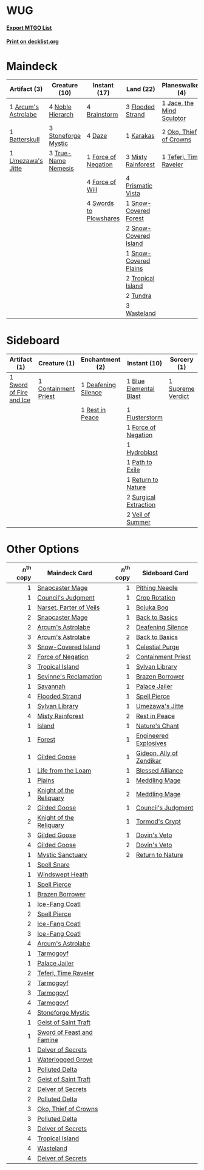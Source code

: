 # WUG

#### [Export MTGO List](../collection/WUG/WUG.txt)
#### [Print on decklist.org](http://decklist.org/?deckmain=1%09Arcum's%20Astrolabe%0A1%09Batterskull%0A4%09Brainstorm%0A4%09Daze%0A3%09Flooded%20Strand%0A1%09Force%20of%20Negation%0A4%09Force%20of%20Will%0A1%09Jace,%20the%20Mind%20Sculptor%0A1%09Karakas%0A3%09Misty%20Rainforest%0A4%09Noble%20Hierarch%0A2%09Oko,%20Thief%20of%20Crowns%0A4%09Ponder%0A4%09Prismatic%20Vista%0A1%09Snow-Covered%20Forest%0A2%09Snow-Covered%20Island%0A1%09Snow-Covered%20Plains%0A3%09Stoneforge%20Mystic%0A4%09Swords%20to%20Plowshares%0A1%09Teferi,%20Time%20Raveler%0A2%09Tropical%20Island%0A3%09True-Name%20Nemesis%0A2%09Tundra%0A1%09Umezawa's%20Jitte%0A3%09Wasteland&deckside=1%09Blue%20Elemental%20Blast%0A1%09Containment%20Priest%0A1%09Deafening%20Silence%0A1%09Flusterstorm%0A1%09Force%20of%20Negation%0A1%09Hydroblast%0A1%09Path%20to%20Exile%0A1%09Rest%20in%20Peace%0A1%09Return%20to%20Nature%0A1%09Supreme%20Verdict%0A2%09Surgical%20Extraction%0A1%09Sword%20of%20Fire%20and%20Ice%0A2%09Veil%20of%20Summer)
# Maindeck

|                                         Artifact (3)                                         |                                        Creature (10)                                         |                                         Instant (17)                                         |                                           Land (22)                                            |                                          Planeswalker (4)                                          |                                    Sorcery (4)                                    |
|----------------------------------------------------------------------------------------------|----------------------------------------------------------------------------------------------|----------------------------------------------------------------------------------------------|------------------------------------------------------------------------------------------------|----------------------------------------------------------------------------------------------------|-----------------------------------------------------------------------------------|
|1 [Arcum's Astrolabe](http://gatherer.wizards.com/Pages/Card/Details.aspx?multiverseid=464169)|4 [Noble Hierarch](http://gatherer.wizards.com/Pages/Card/Details.aspx?multiverseid=179434)   |4 [Brainstorm](http://gatherer.wizards.com/Pages/Card/Details.aspx?multiverseid=3897)         |3 [Flooded Strand](http://gatherer.wizards.com/Pages/Card/Details.aspx?multiverseid=405098)     |1 [Jace, the Mind Sculptor](http://gatherer.wizards.com/Pages/Card/Details.aspx?multiverseid=442051)|4 [Ponder](http://gatherer.wizards.com/Pages/Card/Details.aspx?multiverseid=451051)|
|1 [Batterskull](http://gatherer.wizards.com/Pages/Card/Details.aspx?multiverseid=233055)      |3 [Stoneforge Mystic](http://gatherer.wizards.com/Pages/Card/Details.aspx?multiverseid=198383)|4 [Daze](http://gatherer.wizards.com/Pages/Card/Details.aspx?multiverseid=189255)             |1 [Karakas](http://gatherer.wizards.com/Pages/Card/Details.aspx?multiverseid=413782)            |2 [Oko, Thief of Crowns](http://gatherer.wizards.com/Pages/Card/Details.aspx?multiverseid=473159)   |                                                                                   |
|1 [Umezawa's Jitte](http://gatherer.wizards.com/Pages/Card/Details.aspx?multiverseid=81979)   |3 [True-Name Nemesis](http://gatherer.wizards.com/Pages/Card/Details.aspx?multiverseid=446104)|1 [Force of Negation](http://gatherer.wizards.com/Pages/Card/Details.aspx?multiverseid=464001)|3 [Misty Rainforest](http://gatherer.wizards.com/Pages/Card/Details.aspx?multiverseid=405102)   |1 [Teferi, Time Raveler](http://gatherer.wizards.com/Pages/Card/Details.aspx?multiverseid=461148)   |                                                                                   |
|                                                                                              |                                                                                              |4 [Force of Will](http://gatherer.wizards.com/Pages/Card/Details.aspx?multiverseid=3107)      |4 [Prismatic Vista](http://gatherer.wizards.com/Pages/Card/Details.aspx?multiverseid=464193)    |                                                                                                    |                                                                                   |
|                                                                                              |                                                                                              |4 [Swords to Plowshares](http://gatherer.wizards.com/Pages/Card/Details.aspx?multiverseid=869)|1 [Snow-Covered Forest](http://gatherer.wizards.com/Pages/Card/Details.aspx?multiverseid=121192)|                                                                                                    |                                                                                   |
|                                                                                              |                                                                                              |                                                                                              |2 [Snow-Covered Island](http://gatherer.wizards.com/Pages/Card/Details.aspx?multiverseid=121130)|                                                                                                    |                                                                                   |
|                                                                                              |                                                                                              |                                                                                              |1 [Snow-Covered Plains](http://gatherer.wizards.com/Pages/Card/Details.aspx?multiverseid=121267)|                                                                                                    |                                                                                   |
|                                                                                              |                                                                                              |                                                                                              |2 [Tropical Island](http://gatherer.wizards.com/Pages/Card/Details.aspx?multiverseid=884)       |                                                                                                    |                                                                                   |
|                                                                                              |                                                                                              |                                                                                              |2 [Tundra](http://gatherer.wizards.com/Pages/Card/Details.aspx?multiverseid=885)                |                                                                                                    |                                                                                   |
|                                                                                              |                                                                                              |                                                                                              |3 [Wasteland](http://gatherer.wizards.com/Pages/Card/Details.aspx?multiverseid=413790)          |                                                                                                    |                                                                                   |


# Sideboard

|                                          Artifact (1)                                           |                                         Creature (1)                                          |                                       Enchantment (2)                                        |                                          Instant (10)                                          |                                        Sorcery (1)                                         |
|-------------------------------------------------------------------------------------------------|-----------------------------------------------------------------------------------------------|----------------------------------------------------------------------------------------------|------------------------------------------------------------------------------------------------|--------------------------------------------------------------------------------------------|
|1 [Sword of Fire and Ice](http://gatherer.wizards.com/Pages/Card/Details.aspx?multiverseid=46429)|1 [Containment Priest](http://gatherer.wizards.com/Pages/Card/Details.aspx?multiverseid=389470)|1 [Deafening Silence](http://gatherer.wizards.com/Pages/Card/Details.aspx?multiverseid=472972)|1 [Blue Elemental Blast](http://gatherer.wizards.com/Pages/Card/Details.aspx?multiverseid=694)  |1 [Supreme Verdict](http://gatherer.wizards.com/Pages/Card/Details.aspx?multiverseid=438776)|
|                                                                                                 |                                                                                               |1 [Rest in Peace](http://gatherer.wizards.com/Pages/Card/Details.aspx?multiverseid=442021)    |1 [Flusterstorm](http://gatherer.wizards.com/Pages/Card/Details.aspx?multiverseid=228255)       |                                                                                            |
|                                                                                                 |                                                                                               |                                                                                              |1 [Force of Negation](http://gatherer.wizards.com/Pages/Card/Details.aspx?multiverseid=464001)  |                                                                                            |
|                                                                                                 |                                                                                               |                                                                                              |1 [Hydroblast](http://gatherer.wizards.com/Pages/Card/Details.aspx?multiverseid=3915)           |                                                                                            |
|                                                                                                 |                                                                                               |                                                                                              |1 [Path to Exile](http://gatherer.wizards.com/Pages/Card/Details.aspx?multiverseid=220511)      |                                                                                            |
|                                                                                                 |                                                                                               |                                                                                              |1 [Return to Nature](http://gatherer.wizards.com/Pages/Card/Details.aspx?multiverseid=461102)   |                                                                                            |
|                                                                                                 |                                                                                               |                                                                                              |2 [Surgical Extraction](http://gatherer.wizards.com/Pages/Card/Details.aspx?multiverseid=397706)|                                                                                            |
|                                                                                                 |                                                                                               |                                                                                              |2 [Veil of Summer](http://gatherer.wizards.com/Pages/Card/Details.aspx?multiverseid=466952)     |                                                                                            |


# Other Options

|*n*<sup>th</sup> copy|                                           Maindeck Card                                            |*n*<sup>th</sup> copy|                                          Sideboard Card                                           |
|--------------------:|----------------------------------------------------------------------------------------------------|--------------------:|---------------------------------------------------------------------------------------------------|
|                    1|[Snapcaster Mage](http://gatherer.wizards.com/Pages/Card/Details.aspx?multiverseid=227676)          |                    1|[Pithing Needle](http://gatherer.wizards.com/Pages/Card/Details.aspx?multiverseid=129526)          |
|                    1|[Council's Judgment](http://gatherer.wizards.com/Pages/Card/Details.aspx?multiverseid=382239)       |                    1|[Crop Rotation](http://gatherer.wizards.com/Pages/Card/Details.aspx?multiverseid=417430)           |
|                    1|[Narset, Parter of Veils](http://gatherer.wizards.com/Pages/Card/Details.aspx?multiverseid=460988)  |                    1|[Bojuka Bog](http://gatherer.wizards.com/Pages/Card/Details.aspx?multiverseid=376269)              |
|                    2|[Snapcaster Mage](http://gatherer.wizards.com/Pages/Card/Details.aspx?multiverseid=227676)          |                    1|[Back to Basics](http://gatherer.wizards.com/Pages/Card/Details.aspx?multiverseid=456642)          |
|                    2|[Arcum's Astrolabe](http://gatherer.wizards.com/Pages/Card/Details.aspx?multiverseid=464169)        |                    2|[Deafening Silence](http://gatherer.wizards.com/Pages/Card/Details.aspx?multiverseid=472972)       |
|                    3|[Arcum's Astrolabe](http://gatherer.wizards.com/Pages/Card/Details.aspx?multiverseid=464169)        |                    2|[Back to Basics](http://gatherer.wizards.com/Pages/Card/Details.aspx?multiverseid=456642)          |
|                    3|[Snow-Covered Island](http://gatherer.wizards.com/Pages/Card/Details.aspx?multiverseid=121130)      |                    1|[Celestial Purge](http://gatherer.wizards.com/Pages/Card/Details.aspx?multiverseid=183055)         |
|                    2|[Force of Negation](http://gatherer.wizards.com/Pages/Card/Details.aspx?multiverseid=464001)        |                    2|[Containment Priest](http://gatherer.wizards.com/Pages/Card/Details.aspx?multiverseid=389470)      |
|                    3|[Tropical Island](http://gatherer.wizards.com/Pages/Card/Details.aspx?multiverseid=884)             |                    1|[Sylvan Library](http://gatherer.wizards.com/Pages/Card/Details.aspx?multiverseid=2240)            |
|                    1|[Sevinne's Reclamation](http://gatherer.wizards.com/Pages/Card/Details.aspx?multiverseid=470551)    |                    1|[Brazen Borrower](http://gatherer.wizards.com/Pages/Card/Details.aspx?multiverseid=473001)         |
|                    1|[Savannah](http://gatherer.wizards.com/Pages/Card/Details.aspx?multiverseid=881)                    |                    1|[Palace Jailer](http://gatherer.wizards.com/Pages/Card/Details.aspx?multiverseid=416775)           |
|                    4|[Flooded Strand](http://gatherer.wizards.com/Pages/Card/Details.aspx?multiverseid=405098)           |                    1|[Spell Pierce](http://gatherer.wizards.com/Pages/Card/Details.aspx?multiverseid=425876)            |
|                    1|[Sylvan Library](http://gatherer.wizards.com/Pages/Card/Details.aspx?multiverseid=2240)             |                    1|[Umezawa's Jitte](http://gatherer.wizards.com/Pages/Card/Details.aspx?multiverseid=81979)          |
|                    4|[Misty Rainforest](http://gatherer.wizards.com/Pages/Card/Details.aspx?multiverseid=405102)         |                    2|[Rest in Peace](http://gatherer.wizards.com/Pages/Card/Details.aspx?multiverseid=442021)           |
|                    1|[Island](http://gatherer.wizards.com/Pages/Card/Details.aspx?multiverseid=439857)                   |                    1|[Nature's Chant](http://gatherer.wizards.com/Pages/Card/Details.aspx?multiverseid=464159)          |
|                    1|[Forest](http://gatherer.wizards.com/Pages/Card/Details.aspx?multiverseid=439860)                   |                    1|[Engineered Explosives](http://gatherer.wizards.com/Pages/Card/Details.aspx?multiverseid=50139)    |
|                    1|[Gilded Goose](http://gatherer.wizards.com/Pages/Card/Details.aspx?multiverseid=473122)             |                    1|[Gideon, Ally of Zendikar](http://gatherer.wizards.com/Pages/Card/Details.aspx?multiverseid=401897)|
|                    1|[Life from the Loam](http://gatherer.wizards.com/Pages/Card/Details.aspx?multiverseid=338409)       |                    1|[Blessed Alliance](http://gatherer.wizards.com/Pages/Card/Details.aspx?multiverseid=414302)        |
|                    1|[Plains](http://gatherer.wizards.com/Pages/Card/Details.aspx?multiverseid=439856)                   |                    1|[Meddling Mage](http://gatherer.wizards.com/Pages/Card/Details.aspx?multiverseid=179547)           |
|                    1|[Knight of the Reliquary](http://gatherer.wizards.com/Pages/Card/Details.aspx?multiverseid=189145)  |                    2|[Meddling Mage](http://gatherer.wizards.com/Pages/Card/Details.aspx?multiverseid=179547)           |
|                    2|[Gilded Goose](http://gatherer.wizards.com/Pages/Card/Details.aspx?multiverseid=473122)             |                    1|[Council's Judgment](http://gatherer.wizards.com/Pages/Card/Details.aspx?multiverseid=382239)      |
|                    2|[Knight of the Reliquary](http://gatherer.wizards.com/Pages/Card/Details.aspx?multiverseid=189145)  |                    1|[Tormod's Crypt](http://gatherer.wizards.com/Pages/Card/Details.aspx?multiverseid=389723)          |
|                    3|[Gilded Goose](http://gatherer.wizards.com/Pages/Card/Details.aspx?multiverseid=473122)             |                    1|[Dovin's Veto](http://gatherer.wizards.com/Pages/Card/Details.aspx?multiverseid=461120)            |
|                    4|[Gilded Goose](http://gatherer.wizards.com/Pages/Card/Details.aspx?multiverseid=473122)             |                    2|[Dovin's Veto](http://gatherer.wizards.com/Pages/Card/Details.aspx?multiverseid=461120)            |
|                    1|[Mystic Sanctuary](http://gatherer.wizards.com/Pages/Card/Details.aspx?multiverseid=473209)         |                    2|[Return to Nature](http://gatherer.wizards.com/Pages/Card/Details.aspx?multiverseid=461102)        |
|                    1|[Spell Snare](http://gatherer.wizards.com/Pages/Card/Details.aspx?multiverseid=446100)              |                     |                                                                                                   |
|                    1|[Windswept Heath](http://gatherer.wizards.com/Pages/Card/Details.aspx?multiverseid=405115)          |                     |                                                                                                   |
|                    1|[Spell Pierce](http://gatherer.wizards.com/Pages/Card/Details.aspx?multiverseid=425876)             |                     |                                                                                                   |
|                    1|[Brazen Borrower](http://gatherer.wizards.com/Pages/Card/Details.aspx?multiverseid=473001)          |                     |                                                                                                   |
|                    1|[Ice-Fang Coatl](http://gatherer.wizards.com/Pages/Card/Details.aspx?multiverseid=464152)           |                     |                                                                                                   |
|                    2|[Spell Pierce](http://gatherer.wizards.com/Pages/Card/Details.aspx?multiverseid=425876)             |                     |                                                                                                   |
|                    2|[Ice-Fang Coatl](http://gatherer.wizards.com/Pages/Card/Details.aspx?multiverseid=464152)           |                     |                                                                                                   |
|                    3|[Ice-Fang Coatl](http://gatherer.wizards.com/Pages/Card/Details.aspx?multiverseid=464152)           |                     |                                                                                                   |
|                    4|[Arcum's Astrolabe](http://gatherer.wizards.com/Pages/Card/Details.aspx?multiverseid=464169)        |                     |                                                                                                   |
|                    1|[Tarmogoyf](http://gatherer.wizards.com/Pages/Card/Details.aspx?multiverseid=136142)                |                     |                                                                                                   |
|                    1|[Palace Jailer](http://gatherer.wizards.com/Pages/Card/Details.aspx?multiverseid=416775)            |                     |                                                                                                   |
|                    2|[Teferi, Time Raveler](http://gatherer.wizards.com/Pages/Card/Details.aspx?multiverseid=461148)     |                     |                                                                                                   |
|                    2|[Tarmogoyf](http://gatherer.wizards.com/Pages/Card/Details.aspx?multiverseid=136142)                |                     |                                                                                                   |
|                    3|[Tarmogoyf](http://gatherer.wizards.com/Pages/Card/Details.aspx?multiverseid=136142)                |                     |                                                                                                   |
|                    4|[Tarmogoyf](http://gatherer.wizards.com/Pages/Card/Details.aspx?multiverseid=136142)                |                     |                                                                                                   |
|                    4|[Stoneforge Mystic](http://gatherer.wizards.com/Pages/Card/Details.aspx?multiverseid=198383)        |                     |                                                                                                   |
|                    1|[Geist of Saint Traft](http://gatherer.wizards.com/Pages/Card/Details.aspx?multiverseid=409577)     |                     |                                                                                                   |
|                    1|[Sword of Feast and Famine](http://gatherer.wizards.com/Pages/Card/Details.aspx?multiverseid=214070)|                     |                                                                                                   |
|                    1|[Delver of Secrets](http://gatherer.wizards.com/Pages/Card/Details.aspx?multiverseid=226749)        |                     |                                                                                                   |
|                    1|[Waterlogged Grove](http://gatherer.wizards.com/Pages/Card/Details.aspx?multiverseid=464198)        |                     |                                                                                                   |
|                    1|[Polluted Delta](http://gatherer.wizards.com/Pages/Card/Details.aspx?multiverseid=405104)           |                     |                                                                                                   |
|                    2|[Geist of Saint Traft](http://gatherer.wizards.com/Pages/Card/Details.aspx?multiverseid=409577)     |                     |                                                                                                   |
|                    2|[Delver of Secrets](http://gatherer.wizards.com/Pages/Card/Details.aspx?multiverseid=226749)        |                     |                                                                                                   |
|                    2|[Polluted Delta](http://gatherer.wizards.com/Pages/Card/Details.aspx?multiverseid=405104)           |                     |                                                                                                   |
|                    3|[Oko, Thief of Crowns](http://gatherer.wizards.com/Pages/Card/Details.aspx?multiverseid=473159)     |                     |                                                                                                   |
|                    3|[Polluted Delta](http://gatherer.wizards.com/Pages/Card/Details.aspx?multiverseid=405104)           |                     |                                                                                                   |
|                    3|[Delver of Secrets](http://gatherer.wizards.com/Pages/Card/Details.aspx?multiverseid=226749)        |                     |                                                                                                   |
|                    4|[Tropical Island](http://gatherer.wizards.com/Pages/Card/Details.aspx?multiverseid=884)             |                     |                                                                                                   |
|                    4|[Wasteland](http://gatherer.wizards.com/Pages/Card/Details.aspx?multiverseid=413790)                |                     |                                                                                                   |
|                    4|[Delver of Secrets](http://gatherer.wizards.com/Pages/Card/Details.aspx?multiverseid=226749)        |                     |                                                                                                   |

